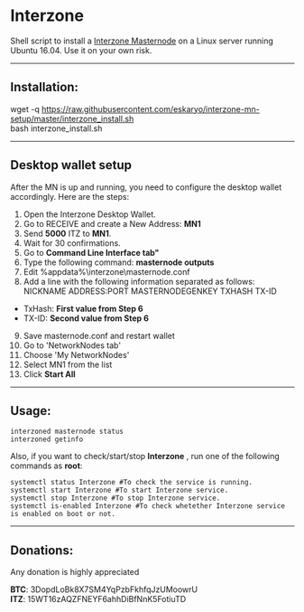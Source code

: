 # Interzone
Shell script to install a [Interzone Masternode](http://interzone.space) on a Linux server running Ubuntu 16.04. Use it on your own risk.  

***
## Installation:  

wget -q https://raw.githubusercontent.com/eskaryo/interzone-mn-setup/master/interzone_install.sh  
bash interzone_install.sh
***

## Desktop wallet setup  

After the MN is up and running, you need to configure the desktop wallet accordingly. Here are the steps:  
1. Open the Interzone Desktop Wallet.  
2. Go to RECEIVE and create a New Address: **MN1**  
3. Send **5000** ITZ to **MN1**.  
4. Wait for 30 confirmations.  
5. Go to **Command Line Interface tab"**  
6. Type the following command: **masternode outputs**  
7. Edit %appdata%\interzone\masternode.conf
8. Add a line with the following information separated as follows:
NICKNAME ADDRESS:PORT MASTERNODEGENKEY TXHASH TX-ID
* TxHash: **First value from Step 6**  
* TX-ID:  **Second value from Step 6**  
9. Save masternode.conf and restart wallet
10. Go to 'NetworkNodes tab'
11. Choose 'My NetworkNodes'
12. Select MN1 from the list
10. Click **Start All**  

***

## Usage:  

```
interzoned masternode status
interzoned getinfo
```  

Also, if you want to check/start/stop **Interzone** , run one of the following commands as **root**:

``` 
systemctl status Interzone #To check the service is running.  
systemctl start Interzone #To start Interzone service.  
systemctl stop Interzone #To stop Interzone service.  
systemctl is-enabled Interzone #To check whetether Interzone service is enabled on boot or not.  
```  
***

## Donations:
  
Any donation is highly appreciated  

**BTC**: 3DopdLoBk8X7SM4YqPzbFkhfqJzUMoowrU  
**ITZ**: 15WT16zAQZFNEYF6ahhDiBfNnK5FotiuTD
